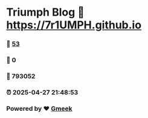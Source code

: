 # Triumph Blog :link: https://7r1UMPH.github.io 
### :page_facing_up: [53](https://7r1UMPH.github.io/tag.html) 
### :speech_balloon: 0 
### :hibiscus: 793052 
### :alarm_clock: 2025-04-27 21:48:53 
### Powered by :heart: [Gmeek](https://github.com/Meekdai/Gmeek)

